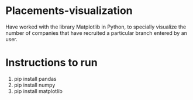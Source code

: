 # Placements-visualization
Have worked with the library Matplotlib in Python, to specially visualize the number of companies that have recruited a particular branch entered by an user.
# Instructions to run
1.  pip install pandas
2.  pip install numpy
3.  pip install matplotlib
